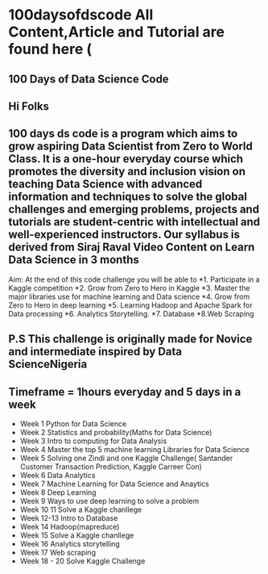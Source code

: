# 100daysofdscode All Content,Article and Tutorial are found here (

## 100 Days of Data Science Code

## Hi Folks

## 100 days ds code is a program which aims to grow aspiring Data Scientist from Zero to World Class. It is a one-hour everyday course which promotes the diversity and inclusion vision on teaching Data Science with advanced information and techniques to solve the global challenges and emerging problems, projects and tutorials are student-centric with intellectual and well-experienced instructors. Our syllabus is derived from Siraj Raval Video Content on Learn Data Science in 3 months

Aim: At the end of this code challenge you will be able to 
*1. Participate in a Kaggle competition 
*2. Grow from Zero to Hero in Kaggle 
*3. Master the major libraries use for machine learning and Data science 
*4. Grow from Zero to Hero in deep learning 
*5. Learning Hadoop and Apache Spark for Data processing
*6. Analytics Storytelling.
*7. Database
*8.Web Scraping


## P.S This challenge is originally made for Novice and intermediate inspired by Data ScienceNigeria


## Timeframe = 1hours everyday and 5 days in a week


- Week 1 Python for Data Science 
- Week 2 Statistics and probability(Maths for Data Science)
- Week 3 Intro to computing for Data Analysis
- Week 4 Master the top 5 machine learning Libraries for Data Science
- Week 5 Solving one Zindi and one Kaggle Challenge( Santander Customer Transaction Prediction, Kaggle Carreer Con)
- Week 6 Data Analytics
- Week 7 Machine Learning for Data Science and Anaytics
- Week 8 Deep Learning 
- Week 9 Ways to use deep learning to solve a problem
- Week 10 11 Solve a Kaggle chanllege
- Week 12-13 Intro to Database
- Week 14 Hadoop(mapreduce)
- Week 15 Solve a Kaggle chanllege
- Week 16 Analytics storytelling
- Week 17 Web scraping 
- Week 18 - 20 Solve Kaggle Challenge 
